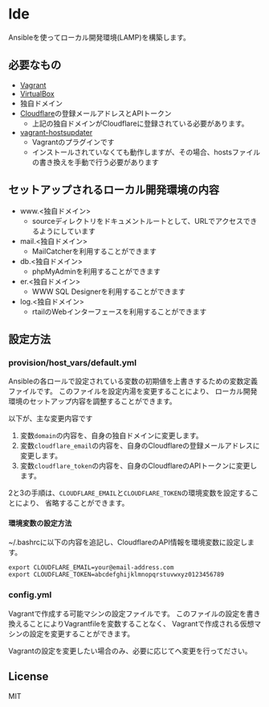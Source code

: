 lde
=========

Ansibleを使ってローカル開発環境(LAMP)を構築します。

必要なもの
------------

* [Vagrant](https://www.vagrantup.com/)
* [VirtualBox](https://www.virtualbox.org/)
* 独自ドメイン
* [Cloudflare](https://www.cloudflare.com/)の登録メールアドレスとAPIトークン
    * 上記の独自ドメインがCloudflareに登録されている必要があります。
* [vagrant-hostsupdater](https://github.com/cogitatio/vagrant-hostsupdater)
    * Vagrantのプラグインです
    * インストールされていなくても動作しますが、その場合、hostsファイルの書き換えを手動で行う必要があります


セットアップされるローカル開発環境の内容
------------

* www.<独自ドメイン>
    * sourceディレクトリをドキュメントルートとして、URLでアクセスできるようにしています
* mail.<独自ドメイン>
    * MailCatcherを利用することができます
* db.<独自ドメイン>
    * phpMyAdminを利用することができます
* er.<独自ドメイン>
    * WWW SQL Designerを利用することができます
* log.<独自ドメイン>
    * rtailのWebインターフェースを利用することができます

設定方法
------------

### provision/host_vars/default.yml

Ansibleの各ロールで設定されている変数の初期値を上書きするための変数定義ファイルです。
このファイルを設定内湯を変更することにより、
ローカル開発環境のセットアップ内容を調整することができます。

以下が、主な変更内容です

1. 変数`domain`の内容を、自身の独自ドメインに変更します。
2. 変数`cloudflare_email`の内容を、自身のCloudflareの登録メールアドレスに変更します。
3. 変数`cloudflare_token`の内容を、自身のCloudflareのAPIトークンに変更します。

2と3の手順は、`CLOUDFLARE_EMAIL`と`CLOUDFLARE_TOKEN`の環境変数を設定することにより、
省略することができます。

#### 環境変数の設定方法

~/.bashrcに以下の内容を追記し、CloudflareのAPI情報を環境変数に設定します。

```
export CLOUDFLARE_EMAIL=your@email-address.com
export CLOUDFLARE_TOKEN=abcdefghijklmnopqrstuvwxyz0123456789
```

### config.yml

Vagrantで作成する可能マシンの設定ファイルです。
このファイルの設定を書き換えることによりVagrantfileを変数することなく、
Vagrantで作成される仮想マシンの設定を変更することができます。

Vagrantの設定を変更したい場合のみ、必要に応じてへ変更を行ってださい。


License
-------

MIT
